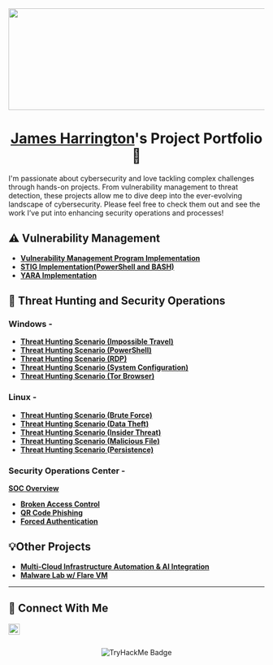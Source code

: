 <div align="center">
<img src="https://github.com/user-attachments/assets/65c8e7ce-fe6e-4716-bf0a-f11c89baca2b" width="600" height="200"> 
   
# <a href="https://www.linkedin.com/in/goodk47/">James Harrington</a>'s Project Portfolio 🤖
</div>

I'm passionate about cybersecurity and love tackling complex challenges through hands-on projects. From vulnerability management to threat detection, these projects allow me to dive deep into the ever-evolving landscape of cybersecurity. Please feel free to check them out and see the work I’ve put into enhancing security operations and processes!

## ⚠️ Vulnerability Management

- **[Vulnerability Management Program Implementation](https://github.com/Goodka7/Vuln-Management)**
- **[STIG Implementation(PowerShell and BASH)](https://github.com/Goodka7/STIG-Remediation)**
- **[YARA Implementation](https://github.com/Goodka7/YARA/tree/main)**

## 🚨 Threat Hunting and Security Operations

### Windows -
- **[Threat Hunting Scenario (Impossible Travel)](https://github.com/Goodka7/Threat-Hunting/blob/main/Windows-Threats/Impossible-Travel/README.md)**
- **[Threat Hunting Scenario (PowerShell)](https://github.com/Goodka7/Threat-Hunting/blob/main/Windows-Threats/PowerShell/README.md)**
- **[Threat Hunting Scenario (RDP)](https://github.com/Goodka7/Threat-Hunting/blob/main/Windows-Threats/RDP/README.md)**
- **[Threat Hunting Scenario (System Configuration)](https://github.com/Goodka7/Threat-Hunting/blob/main/Windows-Threats/System-Configuration/README.md)**
- **[Threat Hunting Scenario (Tor Browser)](https://github.com/Goodka7/Threat-Hunting/blob/main/Windows-Threats/Tor-Browser/README.md)**
   
### Linux -
- **[Threat Hunting Scenario (Brute Force)](https://github.com/Goodka7/Threat-Hunting/blob/main/Linux-Threats/Brute-Force/README.md)**
- **[Threat Hunting Scenario (Data Theft)](https://github.com/Goodka7/Threat-Hunting/blob/main/Linux-Threats/Data-Theft/README.md)**
- **[Threat Hunting Scenario (Insider Threat)](https://github.com/Goodka7/Threat-Hunting/blob/main/Linux-Threats/Insider-Threat/README.md)**
- **[Threat Hunting Scenario (Malicious File)](https://github.com/Goodka7/Threat-Hunting/blob/main/Linux-Threats/Malicious-File/README.md)**
- **[Threat Hunting Scenario (Persistence)](https://github.com/Goodka7/Threat-Hunting/blob/main/Linux-Threats/Persistence/README.md)**

### Security Operations Center - 

**[SOC Overview](https://github.com/Goodka7/SOC/blob/main/README.md)**
   - **[Broken Access Control](https://github.com/Goodka7/SOC/blob/main/Broken-Access-Control/README.md)**
   - **[QR Code Phishing](https://github.com/Goodka7/SOC/blob/main/QRPhishing/README.md)**
   - **[Forced Authentication](https://github.com/Goodka7/SOC/blob/main/Forced-Authentication/README.md)**

## 💡Other Projects 

- **[Multi-Cloud Infrastructure Automation & AI Integration](https://github.com/Goodka7/MultiCloud-AI)**
- **[Malware Lab w/ Flare VM](https://github.com/Goodka7/MalwareLab/blob/main/README.md)**


<hr/>

## 🤳 Connect With Me

<!--[<img align="left" alt="___________ | YouTube" width="22px" src="https://cdn.jsdelivr.net/npm/simple-icons@v3/icons/youtube.svg" />][youtube] -->
<!--[<img align="left" alt="___________ | Twitter" width="22px" src="https://cdn.jsdelivr.net/npm/simple-icons@v3/icons/twitter.svg" />][twitter]-->
[<img align="left" alt="___________ | LinkedIn" width="22px" src="https://github.com/user-attachments/assets/da210af9-2cb3-4f04-b7ae-326f1cc69cbd" />][linkedin]
<!--[<img align="left" alt="___________ | Instagram" width="22px" src="https://cdn.jsdelivr.net/npm/simple-icons@v3/icons/instagram.svg" />][instagram]-->

<!--[twitter]: https://twitter.com/___________-->
<!--[youtube]: https://www.youtube.com/c/___________-->
<!--[instagram]: https://www.instagram.com/___________-->
[linkedin]: https://linkedin.com/in/Goodk47

<br>
<br>
<div align="center">
   
![TryHackMe Badge](https://github.com/user-attachments/assets/d5b6e91a-6330-4d69-85bc-3657e740462d)
</div>
